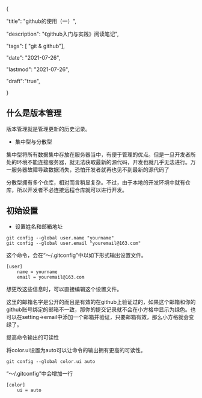 {   

 "title": "github的使用（一）",   

 "description": "《github入门与实践》阅读笔记",  

 "tags": [ "git & github"],   

"date": "2021-07-26",  

"lastmod": "2021-07-26",

"draft":"true",

 }

## 什么是版本管理

版本管理就是管理更新的历史记录。

- 集中型与分散型

集中型将所有数据集中存放在服务器当中，有便于管理的优点。但是一旦开发者所处的环境不能连接服务器，就无法获取最新的源代码，开发也就几乎无法进行。万一服务器故障导致数据消失，恐怕开发者就再也见不到最新的源代码了

分散型拥有多个仓库，相对而言稍显复杂。不过，由于本地的开发环境中就有仓库，所以开发者不必连接远程仓库就可以进行开发。

## 初始设置

- 设置姓名和邮箱地址

```shell
git config --global user.name "yourname"
git config --global user.email "youremail@163.com"
```

这个命令，会在“～/.gitconfig”中以如下形式输出设置文件。

```
[user]
	name = yourname
	email = youremail@163.com
```

想更改这些信息时，可以直接编辑这个设置文件。

这里的邮箱名字是公开的而且是有效的在github上验证过的，如果这个邮箱和你的github账号绑定的邮箱不一致，那你的提交记录就不会在小方格中显示为绿色。也可以在setting->email中添加一个邮箱并验证，只要邮箱有效，那么小方格就会变绿了。

提高命令输出的可读性

将color.ui设置为auto可以让命令的输出拥有更高的可读性。

```shell
git config --global color.ui auto
```

“～/.gitconfig”中会增加一行

```
[color]
	ui = auto
```

